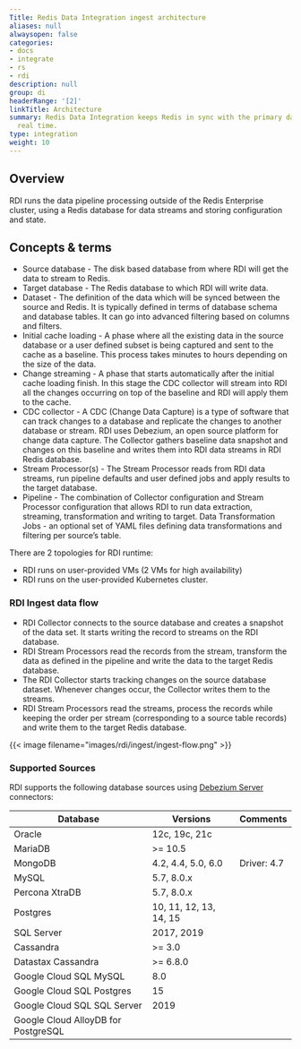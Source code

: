 ```yaml
---
Title: Redis Data Integration ingest architecture
aliases: null
alwaysopen: false
categories:
- docs
- integrate
- rs
- rdi
description: null
group: di
headerRange: '[2]'
linkTitle: Architecture
summary: Redis Data Integration keeps Redis in sync with the primary database in near
  real time.
type: integration
weight: 10
---
```


## Overview

RDI runs the data pipeline processing outside of the Redis Enterprise cluster, using a Redis database for data streams and storing configuration and state.

## Concepts & terms
- Source database - The disk based database from where RDI will get the data to stream to Redis.
- Target database - The Redis database to which RDI will write data.
- Dataset - The definition of the data which will be synced between the source and Redis. It is typically defined in terms of database schema and database tables. It can go into advanced filtering based on columns and filters.
- Initial cache loading - A phase where all the existing data in the source database or a user defined subset is being captured and sent to the cache as a baseline. This process takes minutes to hours depending on the size of the data.
- Change streaming - A phase that starts automatically after the initial cache loading finish. In this stage the CDC collector will stream into RDI all the changes occurring on top of the baseline and RDI will apply them to the cache.
- CDC collector - A CDC (Change Data Capture) is a type of software that can track changes to a database and replicate the changes to another database or stream. RDI uses Debezium,  an open source platform for change data capture. The Collector gathers baseline data snapshot and changes on this baseline and writes them into RDI data streams in RDI Redis database.
- Stream Processor(s) - The Stream Processor reads from RDI data streams, run pipeline defaults and user defined jobs and apply results to the target database.
- Pipeline - The combination of Collector configuration and Stream Processor configuration that allows RDI to run data extraction, streaming, transformation and writing to target.
Data Transformation Jobs - an optional set of YAML files defining data transformations and filtering per source’s table.

There are 2 topologies for RDI runtime:
- RDI runs on user-provided VMs (2 VMs for high availability)
- RDI runs on the user-provided Kubernetes cluster.

### RDI Ingest data flow

- RDI Collector connects to the source database and creates a snapshot of the data set. It starts writing the record to streams on the RDI database.
- RDI Stream Processors read the records from the stream, transform the data as defined in the pipeline and write the data to the target Redis database.
- The RDI Collector starts tracking changes on the source database dataset. Whenever changes occur, the Collector writes them to the streams.
- RDI Stream Processors read the streams, process the records while keeping the order per stream (corresponding to a source table records) and write them to the target Redis database.

{{< image filename="images/rdi/ingest/ingest-flow.png" >}}

### Supported Sources

RDI supports the following database sources using [Debezium Server](https://debezium.io/documentation/reference/stable/operations/debezium-server.html) connectors:

| Database                    | Versions               |Comments|
| --------------------------- | ---------------------- |--------|
| Oracle                      | 12c, 19c, 21c          ||
| MariaDB                     | >= 10.5                ||
| MongoDB                     | 4.2, 4.4, 5.0, 6.0     | Driver: 4.7  |
| MySQL                       | 5.7, 8.0.x             ||
| Percona XtraDB              | 5.7, 8.0.x             ||
| Postgres                    | 10, 11, 12, 13, 14, 15 ||
| SQL Server                  | 2017, 2019             ||
| Cassandra                   | >= 3.0                 ||
| Datastax Cassandra          | >= 6.8.0               ||
| Google Cloud SQL MySQL      | 8.0                    ||
| Google Cloud SQL Postgres   | 15                     ||
| Google Cloud SQL SQL Server | 2019                   ||
| Google Cloud AlloyDB for PostgreSQL | ||


